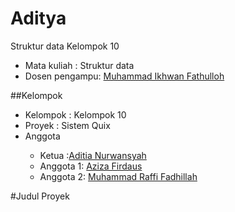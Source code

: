 # Aditya
Struktur data Kelompok 10
<ul>
<li>Mata kuliah : Struktur data</li>
<li>Dosen pengampu: <a href="https://github.com/Muhammad-Ikhwan-Fathulloh">Muhammad Ikhwan Fathulloh<a></li>
</ul> 

##Kelompok 
<ul>
<li>Kelompok : Kelompok 10</li>
<li>Proyek : Sistem Quix</li>
<li>Anggota</li>
<ul>
<li>Ketua :<a href=" ">Aditia Nurwansyah</a></li>
<li>Anggota 1: <a href=" ">Aziza Firdaus</a></li>
<li>Anggota 2: <a href=" ">Muhammad Raffi Fadhillah</a></li> 
</ul> 
</ul> 

#Judul Proyek 
